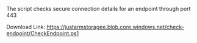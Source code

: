The script checks secure connection details for an endpoint through port 443

Download Link: https://justarmstoragee.blob.core.windows.net/check-endpoint/CheckEndpoint.ps1

